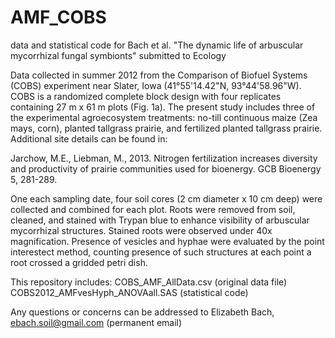 # AMF_COBS
data and statistical code for Bach et al. "The dynamic life of arbuscular mycorrhizal fungal symbionts" submitted to Ecology

Data collected in summer 2012 from the Comparison of Biofuel Systems (COBS) experiment near Slater, Iowa (41°55'14.42"N, 93°44'58.96"W).  COBS is a randomized complete block design with four replicates containing 27 m x 61 m plots (Fig. 1a).  The present study includes three of the experimental agroecosystem treatments:  no-till continuous maize (Zea mays, corn), planted tallgrass prairie, and fertilized planted tallgrass prairie.  Additional site details can be found in:

Jarchow, M.E., Liebman, M., 2013. Nitrogen fertilization increases diversity and productivity of prairie communities used for bioenergy. GCB Bioenergy 5, 281-289.


One each sampling date, four soil cores (2 cm diameter x 10 cm deep) were collected and combined for each plot.  Roots were removed from soil, cleaned, and stained with Trypan blue to enhance visibility of arbuscular mycorrhizal structures.  Stained roots were observed under 40x magnification.  Presence of vesicles and hyphae were evaluated by the point interestect method, counting presence of such structures at each point a root crossed a gridded petri dish.

This repository includes:
COBS_AMF_AllData.csv (original data file)
COBS2012_AMFvesHyph_ANOVAall.SAS (statistical code)

Any questions or concerns can be addressed to Elizabeth Bach, ebach.soil@gmail.com (permanent email)